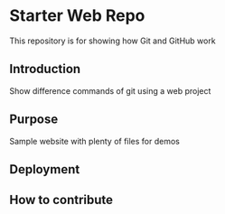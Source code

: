 # Starter Web Repo

This repository is for showing how Git and GitHub work

## Introduction
Show difference commands of git using a web project

## Purpose
Sample website with plenty of files for demos

## Deployment

## How to contribute

